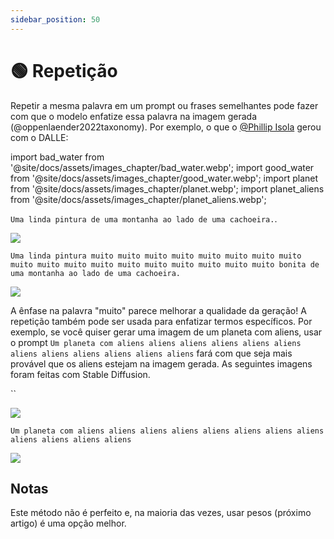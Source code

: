```yaml
---
sidebar_position: 50
---
```


# 🟢 Repetição

Repetir a mesma palavra em um prompt ou frases semelhantes pode fazer com que o modelo enfatize essa palavra na imagem gerada (@oppenlaender2022taxonomy). Por exemplo, o que o [@Phillip Isola](https://twitter.com/phillip_isola/status/1532189632217112577) gerou com o DALLE:

import bad_water from '@site/docs/assets/images_chapter/bad_water.webp';
import good_water from '@site/docs/assets/images_chapter/good_water.webp';
import planet from '@site/docs/assets/images_chapter/planet.webp';
import planet_aliens from '@site/docs/assets/images_chapter/planet_aliens.webp';


`Uma linda pintura de uma montanha ao lado de uma cachoeira.`.

<div style={{textAlign: 'center'}}>
  <img src={bad_water} style={{width: "750px"}} />
</div>

`Uma linda pintura muito muito muito muito muito muito muito muito muito muito muito muito muito muito muito muito muito muito bonita de uma montanha ao lado de uma cachoeira.`

<div style={{textAlign: 'center'}}>
  <img src={good_water} style={{width: "750px"}} />
</div>

A ênfase na palavra "muito" parece melhorar a qualidade da geração! A repetição também pode ser usada para enfatizar termos específicos. Por exemplo, se você quiser gerar uma imagem de um planeta com aliens, usar o prompt `Um planeta com aliens aliens aliens aliens aliens aliens aliens aliens aliens aliens aliens aliens` fará com que seja mais provável que os aliens estejam na imagem gerada. As seguintes imagens foram feitas com Stable Diffusion.

``
<div style={{textAlign: 'center'}}>
  <img src={planet} style={{width: "250px"}} />
</div>

`Um planeta com aliens aliens aliens aliens aliens aliens aliens aliens aliens aliens aliens aliens`

<div style={{textAlign: 'center'}}>
  <img src={planet_aliens} style={{width: "250px"}} />
</div>

## Notas

Este método não é perfeito e, na maioria das vezes, usar pesos (próximo artigo) é uma opção melhor.